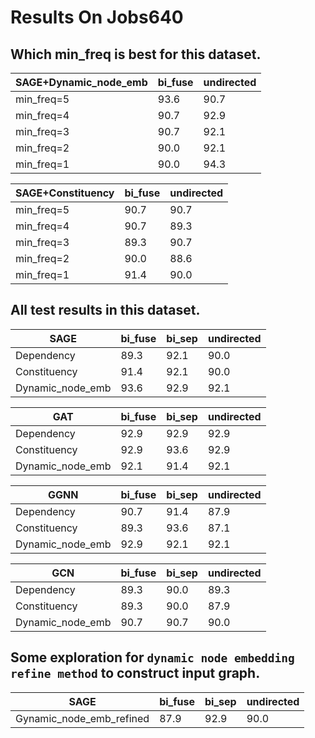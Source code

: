 # Results On Jobs640

## Which min_freq is best for this dataset.
| SAGE+Dynamic_node_emb | bi_fuse | undirected |  
| ---- | ---- | ---- | 
| min_freq=5 | 93.6 | 90.7 |  
| min_freq=4 | 90.7 | 92.9 | 
| min_freq=3 | 90.7 | 92.1 | 
| min_freq=2 | 90.0 | 92.1 | 
| min_freq=1 | 90.0 | 94.3 | 

| SAGE+Constituency | bi_fuse | undirected |  
| ---- | ---- | ---- | 
| min_freq=5 | 90.7 | 90.7 |  
| min_freq=4 | 90.7 | 89.3 | 
| min_freq=3 | 89.3 | 90.7 | 
| min_freq=2 | 90.0 | 88.6| 
| min_freq=1 | 91.4 | 90.0 | 

## All test results in this dataset.
| SAGE | bi_fuse | bi_sep | undirected |  
| ---- | ---- | ---- | ---- |
| Dependency | 89.3 | 92.1 | 90.0 |  
| Constituency | 91.4 | 92.1 | 90.0 |
| Dynamic_node_emb | 93.6 | 92.9 | 92.1 |

| GAT | bi_fuse | bi_sep | undirected |  
| ---- | ---- | ---- | ---- |
| Dependency | 92.9 | 92.9 | 92.9 |  
| Constituency | 92.9 | 93.6 | 92.9 |
| Dynamic_node_emb | 92.1 | 91.4 | 92.1 |

| GGNN | bi_fuse | bi_sep | undirected |  
| ---- | ---- | ---- | ---- |
| Dependency | 90.7 | 91.4 | 87.9 |  
| Constituency | 89.3 | 93.6 | 87.1 |
| Dynamic_node_emb | 92.9 | 92.1 | 92.1 |

| GCN | bi_fuse | bi_sep | undirected |  
| ---- | ---- | ---- | ---- |
| Dependency | 89.3 | 90.0 | 89.3 |  
| Constituency | 89.3 | 90.0 | 87.9 |
| Dynamic_node_emb | 90.7 | 90.7 | 90.0 |

## Some exploration for ``dynamic node embedding refine method`` to construct input graph.
| SAGE | bi_fuse | bi_sep | undirected |  
| ---- | ---- | ---- | ---- |
| Gynamic_node_emb_refined | 87.9 | 92.9 | 90.0 |  